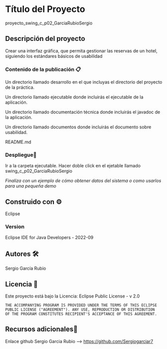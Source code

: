 # Título del Proyecto

proyecto_swing_c_p02_GarciaRubioSergio 
## Descripción del proyecto
Crear una interfaz gráfica, que permita gestionar las
reservas de un hotel, siguiendo los estándares básicos de usabilidad



### Contenido de la publicación 📋

Un directorio llamado desarrollo en el que incluyas el directorio del proyecto de la
práctica.

Un directorio llamado ejecutable donde incluirás el ejecutable de la aplicación.

Un directorio llamado documentación técnica donde incluirás el javadoc de la aplicación.

Un directorio llamado documentos donde incluirás el documento sobre usabilidad.

README.md

### Despliegue🔧

Ir a la carpeta ejecutable.
Hacer doble click en el ejetable llamado swing_c_p02_GarciaRubioSergio

_Finaliza con un ejemplo de cómo obtener datos del sistema o como usarlos para una pequeña demo_

## Construido con ⚙️

Eclipse

### Version
Eclipse IDE for Java Developers - 2022-09


## Autores 🛠️

Sergio García Rubio

## Licencia 📄

Este proyecto está bajo la Licencia: 
Eclipse Public License - v 2.0

    THE ACCOMPANYING PROGRAM IS PROVIDED UNDER THE TERMS OF THIS ECLIPSE
    PUBLIC LICENSE ("AGREEMENT"). ANY USE, REPRODUCTION OR DISTRIBUTION
    OF THE PROGRAM CONSTITUTES RECIPIENT'S ACCEPTANCE OF THIS AGREEMENT.


## Recursos adicionales🎁

Enlace github Sergio Garcia Rubio -->  https://github.com/Sergiogarciar7



